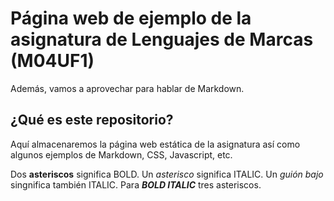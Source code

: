 




# Página web de ejemplo de la asignatura de Lenguajes de Marcas (M04UF1)

Además, vamos a aprovechar para hablar de Markdown.

## ¿Qué es este repositorio?

Aquí almacenaremos la página web estática de la asignatura así como algunos ejemplos de Markdown, CSS, Javascript, etc.

Dos **asteriscos** significa BOLD.
Un *asterisco* significa ITALIC.
Un _guión bajo_ singnifica también ITALIC.
Para ***BOLD ITALIC*** tres asteriscos.
